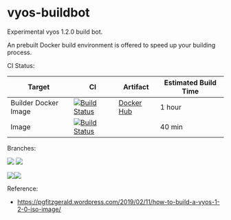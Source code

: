 # vyos-buildbot

Experimental vyos 1.2.0 build bot. 

An prebuilt Docker build environment is offered to speed up your building process.

CI Status:

| Target               | CI                                                                                                                                                                                                                               | Artifact                                                                                     | Estimated Build Time | 
|----------------------|----------------------------------------------------------------------------------------------------------------------------------------------------------------------------------------------------------------------------------|----------------------------------------------------------------------------------------------| --- |
| Builder Docker Image | [![Build Status](https://dev.azure.com/nekomimiswitch/VyOS/_apis/build/status/VyOS-builder%20Docker%20image?branchName=master)](https://dev.azure.com/nekomimiswitch/VyOS/_build/latest?definitionId=47&branchName=master) | [Docker Hub](https://hub.docker.com/r/jamesits/vyos-builder) | 1 hour |
| Image                | [![Build Status](https://dev.azure.com/nekomimiswitch/VyOS/_apis/build/status/VyOS?branchName=master)](https://dev.azure.com/nekomimiswitch/VyOS/_build/latest?definitionId=48&branchName=master)                                |                                                                                              | 40 min |

Branches:

[![](https://images.microbadger.com/badges/version/jamesits/vyos-builder:crux.svg)](https://microbadger.com/images/jamesits/vyos-builder:crux "Get your own version badge on microbadger.com") [![](https://images.microbadger.com/badges/image/jamesits/vyos-builder:crux.svg)](https://microbadger.com/images/jamesits/vyos-builder:crux "Get your own image badge on microbadger.com")

[![](https://images.microbadger.com/badges/version/jamesits/vyos-builder:current.svg)](https://microbadger.com/images/jamesits/vyos-builder:current "Get your own version badge on microbadger.com")[![](https://images.microbadger.com/badges/image/jamesits/vyos-builder:current.svg)](https://microbadger.com/images/jamesits/vyos-builder:current "Get your own image badge on microbadger.com")

Reference: 
* https://pgfitzgerald.wordpress.com/2019/02/11/how-to-build-a-vyos-1-2-0-iso-image/
